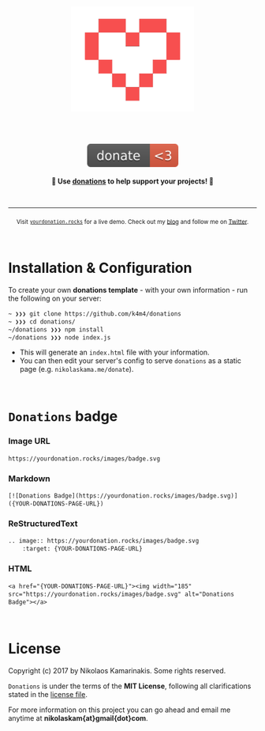 <h1 align="center">
	<img width="250" src="images/heart3.png" alt="Donations"><p>
</h1>

<br>
<p align="center">
	<a href="https://yourdonation.rocks"><img width="185" src="images/badge.svg" alt="Badge"></a>
	<br><br>
	<b>🙌 Use <a href="https://yourdonation.rocks">donations</a> to help support <b>your</b> projects! 🙌</b>
</p>
<br>

---

<p align="center">
	<sub>Visit <a href="https://yourdonation.rocks"><code>yourdonation.rocks</code></a> for a live demo. Check out my <a href="https://nikolaskama.me">blog</a> and follow me on <a href="https://twitter.com/nikolaskama">Twitter</a>.</sub>
</p>

<br>


# Installation & Configuration

To create your own **donations template** - with your own information - run the following on your server:

```
~ ❯❯❯ git clone https://github.com/k4m4/donations
~ ❯❯❯ cd donations/
~/donations ❯❯❯ npm install
~/donations ❯❯❯ node index.js
```

- This will generate an `index.html` file with your information.
- You can then edit your server's config to serve `donations` as a static page (e.g. `nikolaskama.me/donate`).

<br>

# `Donations` badge

### Image URL

```
https://yourdonation.rocks/images/badge.svg
```

### Markdown

```
[![Donations Badge](https://yourdonation.rocks/images/badge.svg)]({YOUR-DONATIONS-PAGE-URL})
```

### ReStructuredText

```
.. image:: https://yourdonation.rocks/images/badge.svg
    :target: {YOUR-DONATIONS-PAGE-URL}
```

### HTML

```
<a href="{YOUR-DONATIONS-PAGE-URL}"><img width="185" src="https://yourdonation.rocks/images/badge.svg" alt="Donations Badge"></a>
```

<br>

# License

Copyright (c) 2017 by Nikolaos Kamarinakis. Some rights reserved.

`Donations` is under the terms of the **MIT License**, following all clarifications stated in the [license file](license.md).

For more information on this project you can go ahead and email me anytime at **nikolaskam{at}gmail{dot}com**.